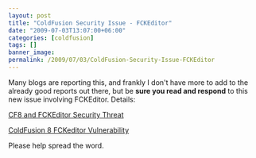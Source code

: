 ```yaml
---
layout: post
title: "ColdFusion Security Issue - FCKEditor"
date: "2009-07-03T13:07:00+06:00"
categories: [coldfusion]
tags: []
banner_image: 
permalink: /2009/07/03/ColdFusion-Security-Issue-FCKEditor
---
```


Many blogs are reporting this, and frankly I don't have more to add to the already good reports out there, but be <b>sure you read and respond</b> to this new issue involving FCKEditor. Details:

<a href="http://www.codfusion.com/blog/post.cfm/cf8-and-fckeditor-security-threat">CF8 and FCKEditor Security Threat</a>

<a href="http://www.petefreitag.com/item/704.cfm">ColdFusion 8 FCKeditor Vulnerability</a>

Please help spread the word.